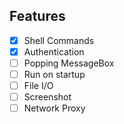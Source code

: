 ## Features

- [x] Shell Commands
- [x] Authentication
- [ ] Popping MessageBox
- [ ] Run on startup
- [ ] File I/O
- [ ] Screenshot
- [ ] Network Proxy
